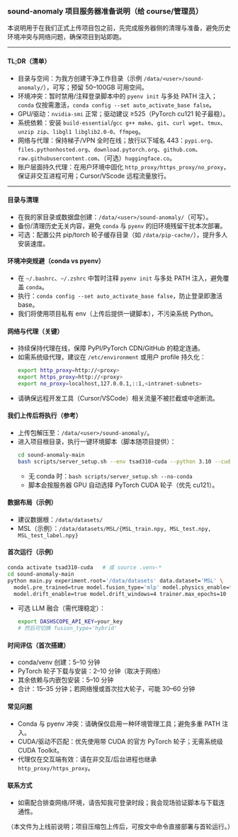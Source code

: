 ### sound-anomaly 项目服务器准备说明（给 course/管理员）

本说明用于在我们正式上传项目包之前，先完成服务器侧的清理与准备，避免历史环境冲突与网络问题，确保项目到站即跑。

---

#### TL;DR（清单）
- 目录与空间：为我方创建干净工作目录（示例 `/data/<user>/sound-anomaly/`），可写；预留 50–100GB 可用空间。
- 环境冲突：暂时禁用/注释登录脚本中的 `pyenv init` 与多处 PATH 注入；`conda` 仅按需激活，`conda config --set auto_activate_base false`。
- GPU/驱动：`nvidia-smi` 正常；驱动建议 ≥525（PyTorch cu121 轮子最稳）。
- 系统依赖：安装 `build-essential`/`gcc g++ make`、`git`、`curl wget`、`tmux`、`unzip zip`、`libgl1 libglib2.0-0`、`ffmpeg`。
- 网络与代理：保持梯子/VPN 全时在线；放行以下域名 443：`pypi.org`、`files.pythonhosted.org`、`download.pytorch.org`、`github.com`、`raw.githubusercontent.com`、（可选）`huggingface.co`。
- 账户层面持久代理：在用户环境中固化 `http_proxy/https_proxy/no_proxy`，保证非交互进程可用；Cursor/VScode 远程流量放行。

---

#### 目录与清理
- 在我的家目录或数据盘创建：`/data/<user>/sound-anomaly/`（可写）。
- 备份/清理历史无关内容，避免 `conda` 与 `pyenv` 的旧环境残留干扰本次部署。
- 可选：配置公共 pip/torch 轮子缓存目录（如 `/data/pip-cache/`），提升多人安装速度。

#### 环境冲突规避（conda vs pyenv）
- 在 `~/.bashrc`、`~/.zshrc` 中暂时注释 `pyenv init` 与多处 PATH 注入，避免覆盖 `conda`。
- 执行：`conda config --set auto_activate_base false`，防止登录即激活 base。
- 我们将使用项目私有 env（上传后提供一键脚本），不污染系统 Python。

#### 网络与代理（关键）
- 持续保持代理在线，保障 PyPI/PyTorch CDN/GitHub 的稳定连通。
- 如需系统级代理，建议在 `/etc/environment` 或用户 profile 持久化：
  ```bash
  export http_proxy=http://<proxy>
  export https_proxy=http://<proxy>
  export no_proxy=localhost,127.0.0.1,::1,<intranet-subnets>
  ```
- 请确保远程开发工具（Cursor/VSCode）相关流量不被拦截或中途断流。

#### 我们上传后将执行（参考）
- 上传包解压至：`/data/<user>/sound-anomaly/`。
- 进入项目根目录，执行一键环境脚本（脚本随项目提供）：
  ```bash
  cd sound-anomaly-main
  bash scripts/server_setup.sh --env tsad310-cuda --python 3.10 --cuda auto
  ```
  - 无 conda 时：`bash scripts/server_setup.sh --no-conda`
  - 脚本会按服务器 GPU 自动选择 PyTorch CUDA 轮子（优先 cu121）。

#### 数据布局（示例）
- 建议数据根：`/data/datasets/`
- MSL（示例）：`/data/datasets/MSL/{MSL_train.npy, MSL_test.npy, MSL_test_label.npy}`

#### 首次运行（示例）
```bash
conda activate tsad310-cuda   # 或 source .venv-*
cd sound-anomaly-main
python main.py experiment.root='/data/datasets' data.dataset='MSL' \
  model.pre_trained=true model.fusion_type='mlp' model.physics_enable=false \
  model.drift_enable=true model.drift_windows=4 trainer.max_epochs=10
```
- 可选 LLM 融合（需代理稳定）：
  ```bash
  export DASHSCOPE_API_KEY=your_key
  # 然后可切换 fusion_type='hybrid'
  ```

#### 时间评估（首次搭建）
- conda/venv 创建：5–10 分钟
- PyTorch 轮子下载与安装：2–10 分钟（取决于网络）
- 其余依赖与内嵌包安装：5–10 分钟
- 合计：15–35 分钟；若网络慢或首次拉大轮子，可能 30–60 分钟

#### 常见问题
- Conda 与 pyenv 冲突：请确保仅启用一种环境管理工具；避免多重 PATH 注入。
- CUDA/驱动不匹配：优先使用带 CUDA 的官方 PyTorch 轮子；无需系统级 CUDA Toolkit。
- 代理仅在交互端有效：请在非交互/后台进程也继承 `http_proxy/https_proxy`。

#### 联系方式
- 如需配合排查网络/环境，请告知我可登录时段；我会现场验证脚本与下载连通性。

（本文件为上线前说明；项目压缩包上传后，可按文中命令直接部署与首轮运行。）


